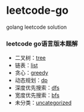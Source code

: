 # leetcode-go
golang leetcode solution

### leetcode go语言版本题解


- 二叉树：[tree](https://github.com/dackh/leetcode-go/tree/master/tree)
- 链表：[list]()
- 贪心：[greedy](https://github.com/dackh/leetcode-go/tree/master/greedy)
- 动态规划：[dp]()
- 深度优先搜索：[dfs](https://github.com/dackh/leetcode-go/tree/master/dfs)
- 宽度优先搜索：[bfs]()
- 未分类：[uncategorized]()
